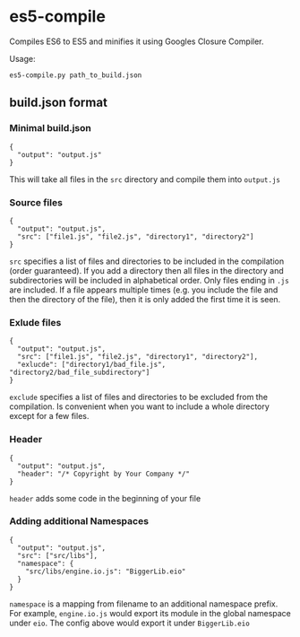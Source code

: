 # es5-compile
Compiles ES6 to ES5 and minifies it using Googles Closure Compiler.

Usage:

`es5-compile.py path_to_build.json`

## build.json format

### Minimal build.json

```
{
  "output": "output.js"
}
```
This will take all files in the `src` directory and compile them into `output.js`

### Source files
```
{
  "output": "output.js",
  "src": ["file1.js", "file2.js", "directory1", "directory2"]
}
```

`src` specifies a list of files and directories to be included in the compilation (order guaranteed). If you add a directory then all files in the directory and subdirectories will be included in alphabetical order.
Only files ending in `.js` are included. If a file appears multiple times (e.g. you include the file and then the directory of the file), then it is only added the first time it is seen.

### Exlude files

```
{
  "output": "output.js",
  "src": ["file1.js", "file2.js", "directory1", "directory2"],
  "exlucde": ["directory1/bad_file.js", "directory2/bad_file_subdirectory"]
}
```

`exclude` specifies a list of files and directories to be excluded from the compilation. Is convenient when you want to include a whole directory except for a few files.

### Header 
```
{
  "output": "output.js",
  "header": "/* Copyright by Your Company */"
}
```

`header` adds some code in the beginning of your file

### Adding additional Namespaces

```
{
  "output": "output.js",
  "src": ["src/libs"],
  "namespace": {
    "src/libs/engine.io.js": "BiggerLib.eio"
  }
}
```

`namespace` is a mapping from filename to an additional namespace prefix. For example, `engine.io.js` would export its module in the global namespace under `eio`. The config above would export it under `BiggerLib.eio`
